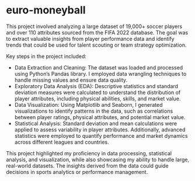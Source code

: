 # euro-moneyball

This project involved analyzing a large dataset of 19,000+ soccer players and over 110 attributes sourced from the FIFA 2022 database. The goal was to extract valuable insights from player performance data and identify trends that could be used for talent scouting or team strategy optimization.

Key steps in the project included:

- Data Extraction and Cleaning: The dataset was loaded and processed using Python’s Pandas library. I employed data wrangling techniques to handle missing values and ensure data quality.
- Exploratory Data Analysis (EDA): Descriptive statistics and standard deviation measures were calculated to understand the distribution of player attributes, including physical abilities, skills, and market value.
- Data Visualization: Using Matplotlib and Seaborn, I generated visualizations to identify patterns in the data, such as correlations between player ratings, physical attributes, and potential market value.
- Statistical Analysis: Standard deviation and mean calculations were applied to assess variability in player attributes. Additionally, advanced statistics were employed to quantify performance and market dynamics across different leagues and countries.

This project highlighted my proficiency in data processing, statistical analysis, and visualization, while also showcasing my ability to handle large, real-world datasets. The insights derived from the data could guide decisions in sports analytics or performance management.
